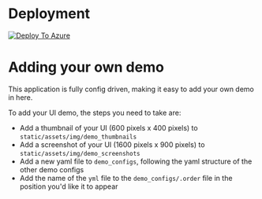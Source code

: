 
# Deployment

[![Deploy To Azure](https://aka.ms/deploytoazurebutton)](https://portal.azure.com/#create/Microsoft.Template/uri/https%3A%2F%2Fraw.githubusercontent.com%2Fmicrosoft%2Fdstoolkit-ai-ux%2Fgallery-dev%2Fgallery%2Fapp%2Fazuredeploy.json)

# Adding your own demo

This application is fully config driven, making it easy to add your own demo in here.

To add your UI demo, the steps you need to take are:
- Add a thumbnail of your UI (600 pixels x 400 pixels) to `static/assets/img/demo_thumbnails`
- Add a screenshot of your UI (1600 pixels x 900 pixels) to `static/assets/img/demo_screenshots`
- Add a new yaml file to `demo_configs`, following the yaml structure of the other demo configs
- Add the name of the `yml` file to the `demo_configs/.order` file in the position you'd like it to appear
